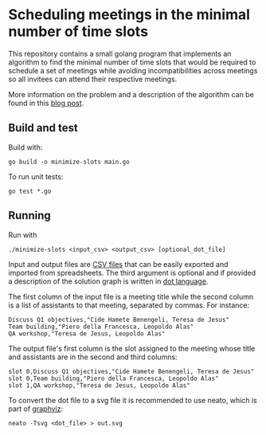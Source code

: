 # Scheduling meetings in the minimal number of time slots

This repository contains a small golang program that implements an
algorithm to find the minimal number of time slots that would be
required to schedule a set of meetings while avoiding
incompatibilities across meetings so all invitees can attend their
respective meetings.

More information on the problem and a description of the algorithm can
be found in this [blog
post](https://www.alfonsobeato.net/math/how-to-schedule-meetings-in-the-minimal-number-of-time-slots/).

## Build and test

Build with:

```
go build -o minimize-slots main.go
```

To run unit tests:

```
go test *.go
```

## Running

Run with

```
./minimize-slots <input_csv> <output_csv> [optional_dot_file]
```

Input and output files are [CSV
files](https://en.wikipedia.org/wiki/Comma-separated_values) that can
be easily exported and imported from spreadsheets. The third argument
is optional and if provided a description of the solution graph is
written in [dot language](https://graphviz.org/doc/info/lang.html).

The first column of the input file is a meeting title while
the second column is a list of assistants to that meeting, separated
by commas. For instance:

```
Discuss Q1 objectives,"Cide Hamete Benengeli, Teresa de Jesus"
Team building,"Piero della Francesca, Leopoldo Alas"
QA workshop,"Teresa de Jesus, Leopoldo Alas"
```

The output file's first column is the slot assigned to the meeting whose
title and assistants are in the second and third columns:

```
slot 0,Discuss Q1 objectives,"Cide Hamete Benengeli, Teresa de Jesus"
slot 0,Team building,"Piero della Francesca, Leopoldo Alas"
slot 1,QA workshop,"Teresa de Jesus, Leopoldo Alas"
```

To convert the dot file to a svg file it is recommended to use neato,
which is part of [graphviz](https://graphviz.org/):

```
neato -Tsvg <dot_file> > out.svg
```
